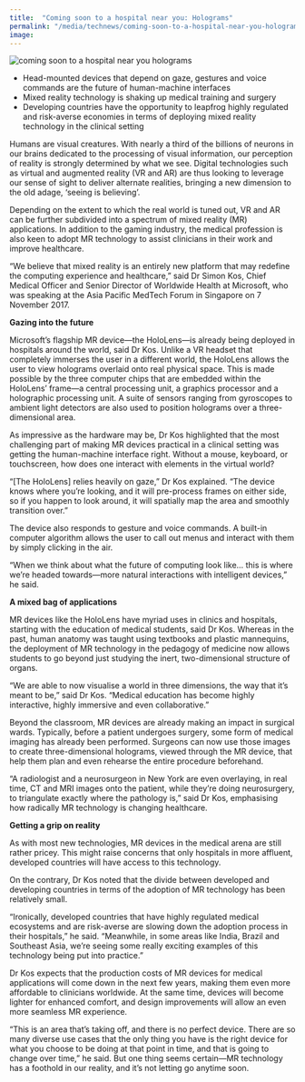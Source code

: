 ```yaml
---
title:  "Coming soon to a hospital near you: Holograms"
permalink: "/media/technews/coming-soon-to-a-hospital-near-you-holograms"
image: 
---
```


![coming soon to a hospital near you holograms](/images/technews/coming-soon-to-a-hospital-near-you-holograms-part-1.JPG)

- Head-mounted devices that depend on gaze, gestures and voice commands are the future of human-machine interfaces
- Mixed reality technology is shaking up medical training and surgery
- Developing countries have the opportunity to leapfrog highly regulated and risk-averse economies in terms of deploying mixed reality technology in the clinical setting

Humans are visual creatures. With nearly a third of the billions of neurons in our brains dedicated to the processing of visual information, our perception of reality is strongly determined by what we see. Digital technologies such as virtual and augmented reality (VR and AR) are thus looking to leverage our sense of sight to deliver alternate realities, bringing a new dimension to the old adage, ‘seeing is believing’.

Depending on the extent to which the real world is tuned out, VR and AR can be further subdivided into a spectrum of mixed reality (MR) applications. In addition to the gaming industry, the medical profession is also keen to adopt MR technology to assist clinicians in their work and improve healthcare.

“We believe that mixed reality is an entirely new platform that may redefine the computing experience and healthcare,” said Dr Simon Kos, Chief Medical Officer and Senior Director of Worldwide Health at Microsoft, who was speaking at the Asia Pacific MedTech Forum in Singapore on 7 November 2017.


**Gazing into the future**

Microsoft’s flagship MR device—the HoloLens—is already being deployed in hospitals around the world, said Dr Kos. Unlike a VR headset that completely immerses the user in a different world, the HoloLens allows the user to view holograms overlaid onto real physical space. This is made possible by the three computer chips that are embedded within the HoloLens’ frame—a central processing unit, a graphics processor and a holographic processing unit. A suite of sensors ranging from gyroscopes to ambient light detectors are also used to position holograms over a three-dimensional area.

As impressive as the hardware may be, Dr Kos highlighted that the most challenging part of making MR devices practical in a clinical setting was getting the human-machine interface right. Without a mouse, keyboard, or touchscreen, how does one interact with elements in the virtual world? 

“[The HoloLens] relies heavily on gaze,” Dr Kos explained. “The device knows where you’re looking, and it will pre-process frames on either side, so if you happen to look around, it will spatially map the area and smoothly transition over.”

The device also responds to gesture and voice commands. A built-in computer algorithm allows the user to call out menus and interact with them by simply clicking in the air. 

“When we think about what the future of computing look like… this is where we’re headed towards—more natural interactions with intelligent devices,” he said.


**A mixed bag of applications**

MR devices like the HoloLens have myriad uses in clinics and hospitals, starting with the education of medical students, said Dr Kos. Whereas in the past, human anatomy was taught using textbooks and plastic mannequins, the deployment of MR technology in the pedagogy of medicine now allows students to go beyond just studying the inert, two-dimensional structure of organs.

“We are able to now visualise a world in three dimensions, the way that it’s meant to be,” said Dr Kos. “Medical education has become highly interactive, highly immersive and even collaborative.”

Beyond the classroom, MR devices are already making an impact in surgical wards. Typically, before a patient undergoes surgery, some form of medical imaging has already been performed. Surgeons can now use those images to create three-dimensional holograms, viewed through the MR device, that help them plan and even rehearse the entire procedure beforehand.

“A radiologist and a neurosurgeon in New York are even overlaying, in real time, CT and MRI images onto the patient, while they’re doing neurosurgery, to triangulate exactly where the pathology is,” said Dr Kos, emphasising how radically MR technology is changing healthcare.


**Getting a grip on reality**

As with most new technologies, MR devices in the medical arena are still rather pricey. This might raise concerns that only hospitals in more affluent, developed countries will have access to this technology.

On the contrary, Dr Kos noted that the divide between developed and developing countries in terms of the adoption of MR technology has been relatively small.

“Ironically, developed countries that have highly regulated medical ecosystems and are risk-averse are slowing down the adoption process in their hospitals,” he said. “Meanwhile, in some areas like India, Brazil and Southeast Asia, we’re seeing some really exciting examples of this technology being put into practice.”

Dr Kos expects that the production costs of MR devices for medical applications will come down in the next few years, making them even more affordable to clinicians worldwide. At the same time, devices will become lighter for enhanced comfort, and design improvements will allow an even more seamless MR experience.

“This is an area that’s taking off, and there is no perfect device. There are so many diverse use cases that the only thing you have is the right device for what you choose to be doing at that point in time, and that is going to change over time,” he said. But one thing seems certain—MR technology has a foothold in our reality, and it’s not letting go anytime soon.
